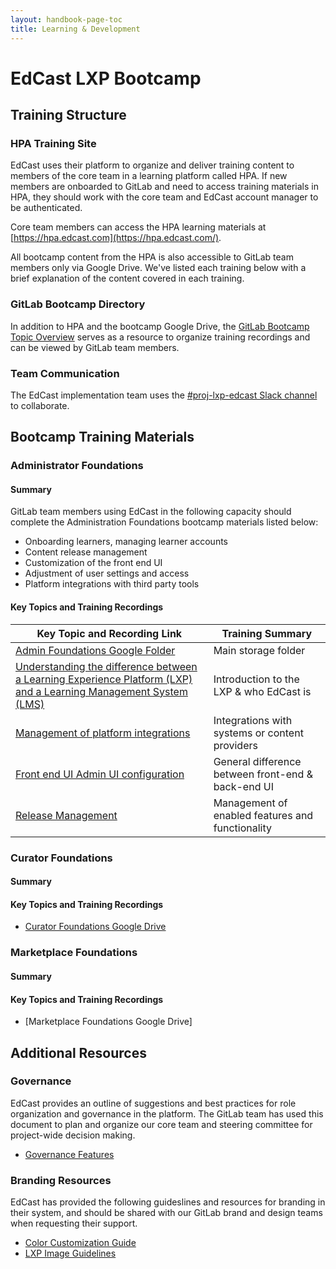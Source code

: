 ```yaml
---
layout: handbook-page-toc
title: Learning & Development
---
```


# EdCast LXP Bootcamp

## Training Structure

### HPA Training Site

EdCast uses their platform to organize and deliver training content to members of the core team in a learning platform called HPA. If new members are onboarded to GitLab and need to access training materials in HPA, they should work with the core team and EdCast account manager to be authenticated.

Core team members can access the HPA learning materials at [https://hpa.edcast.com](https://hpa.edcast.com/).

All bootcamp content from the HPA is also accessible to GitLab team members only via Google Drive. We've listed each training below with a brief explanation of the content covered in each training.

### GitLab Bootcamp Directory

In addition to HPA and the bootcamp Google Drive, the [GitLab Bootcamp Topic Overview](https://docs.google.com/spreadsheets/d/1nSRNQljFvxOaiADcG97AFYrAj_6b5vcXI0O9vDDF2TM/edit#gid=3560912) serves as a resource to organize training recordings and can be viewed by GitLab team members.

### Team Communication

The EdCast implementation team uses the [#proj-lxp-edcast Slack channel](https://app.slack.com/client/T02592416/C010VVAT48Y) to collaborate.


## Bootcamp Training Materials


### Administrator Foundations

#### Summary

GitLab team members using EdCast in the following capacity should complete the Administration Foundations bootcamp materials listed below:

- Onboarding learners, managing learner accounts
- Content release management
- Customization of the front end UI
- Adjustment of user settings and access
- Platform integrations with third party tools

#### Key Topics and Training Recordings

| Key Topic and Recording Link | Training Summary |
| ----- | ----- |
| [Admin Foundations Google Folder](https://drive.google.com/drive/folders/1KCJjozx0U_iA3-Tc_t2ojXeCveWn6QHk) | Main storage folder |
| [Understanding the difference between a Learning Experience Platform (LXP) and a Learning Management System (LMS)](https://drive.google.com/file/d/1rpxY8yU9hvleiTrXuFT_j7t8n31J-RCi/view) | Introduction to the LXP & who EdCast is |
| [Management of platform integrations](https://drive.google.com/file/d/1XkMejw3PYSkMYylSuEaYytHW9zg0TdQk/view) | Integrations with systems or content providers |
| [Front end UI Admin UI configuration](https://drive.google.com/file/d/1pRbuvkML1jPe3lzdCA-2rBI0AJ1Whfu_/view) | General difference between front-end & back-end UI |
| [Release Management](https://drive.google.com/file/d/1_ey-iJcx8hDNTBWlkMcOS1MP3PrDc3ZK/view) | Management of enabled features and functionality |



### Curator Foundations

#### Summary

#### Key Topics and Training Recordings

- [Curator Foundations Google Drive](https://drive.google.com/drive/folders/1u-uTgLgWnbDfUbr7dbPH-3lV0TImSf_e)




### Marketplace Foundations

#### Summary

#### Key Topics and Training Recordings

- [Marketplace Foundations Google Drive]




## Additional Resources

### Governance

EdCast provides an outline of suggestions and best practices for role organization and governance in the platform. The GitLab team has used this document to plan and organize our core team and steering committee for project-wide decision making.

- [Governance Features](https://drive.google.com/file/d/1usxt8lO9nQk2yhUcHzKwSGaqYpJ-GP_N/view)

### Branding Resources

EdCast has provided the following guideslines and resources for branding in their system, and should be shared with our GitLab brand and design teams when requesting their support.

- [Color Customization Guide](https://drive.google.com/file/d/1BAk0YQzDUZFabtemxBi9h-JeAU__95Xd/view)
- [LXP Image Guidelines](https://drive.google.com/file/d/1VTsEGDd9_kLag8YuU9iSwWcEnACJl3CB/view)



